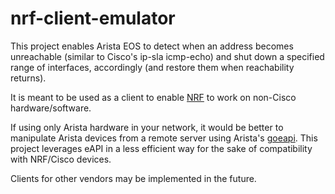 # nrf-client-emulator
This project enables Arista EOS to detect when an address becomes unreachable (similar to Cisco's ip-sla icmp-echo) and shut down a specified range of interfaces, accordingly (and restore them when reachability returns).

It is meant to be used as a client to enable [NRF](https://github.com/rwinkhart/network-redundancy-fuzzer) to work on non-Cisco hardware/software.

If using only Arista hardware in your network, it would be better to manipulate Arista devices from a remote server using Arista's [goeapi](https://github.com/aristanetworks/goeapi). This project leverages eAPI in a less efficient way for the sake of compatibility with NRF/Cisco devices.

Clients for other vendors may be implemented in the future.

